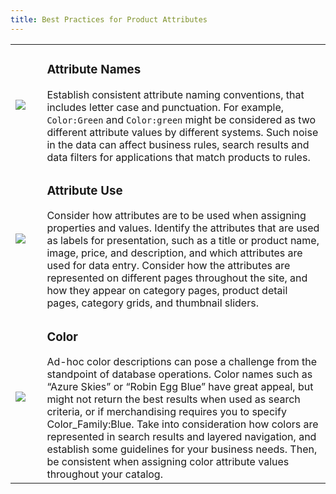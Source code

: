 ```yaml
---
title: Best Practices for Product Attributes
---
```


<table>
      <tbody>
         <tr>
            <td width="10%">
               <img src="{{ site.baseurl }}{% link images/images/assets/checkbox.png %}" class="checkbox" />
            </td>
            <td><h3 class="tableBodyBold">Attribute Names</h3>Establish consistent attribute naming conventions, that includes letter case and punctuation. For example, <code>Color:Green</code> and  <code>Color:green</code> might be considered as two different attribute values by different systems. Such noise in the data can affect business rules, search results and data filters for applications that match products to rules.</td>
         </tr>
         <tr>
            <td width="10%">
               <img src="{{ site.baseurl }}{% link images/images/assets/checkbox.png %}" class="checkbox" />
            </td>
            <td><h3 class="tableBodyBold">Attribute Use</h3>Consider how attributes are to be used when assigning properties and values. Identify the attributes that are used as labels for presentation, such as a title or product name, image, price, and description, and which attributes are used for data entry. Consider how the attributes are represented on different pages throughout the site, and how they appear on category pages, product detail pages, category grids, and thumbnail sliders.<br /></td>
         </tr>
         <tr>
            <td width="10%">
               <img src="{{ site.baseurl }}{% link images/images/assets/checkbox.png %}" class="checkbox" />
            </td>
            <td><h3 class="tableBodyBold">Color </h3>Ad-hoc color descriptions can pose a challenge from the standpoint of database operations. Color names such as “Azure Skies” or “Robin Egg Blue” have great appeal, but might not return the best results when used as search criteria, or if merchandising requires you to specify Color_Family:Blue. Take into consideration how colors are represented in search results and layered navigation, and establish some guidelines for your business needs. Then, be consistent when assigning color attribute values throughout your catalog.<br /></td>
         </tr>
      </tbody>
   </table>
